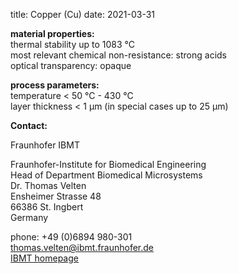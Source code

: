 title: Copper (Cu)
date: 2021-03-31

__material properties:__  	
thermal stability up to	1083 °C  
most relevant chemical non-resistance:	strong acids  
optical transparency:	opaque
	
__process parameters:__	  
temperature	< 50 °C - 430 °C    
layer thickness	< 1 µm (in special cases up to 25 µm)
<!--break-->
__Contact:__


Fraunhofer IBMT

Fraunhofer-Institute for Biomedical Engineering   
Head of Department Biomedical Microsystems   
Dr. Thomas Velten    
Ensheimer Strasse 48   
66386 St. Ingbert   
Germany   

phone: +49 (0)6894 980-301   
thomas.velten@ibmt.fraunhofer.de  
[IBMT homepage](http://www.ibmt.fraunhofer.de/fhg/ibmt_en/biomedical_engineering/biomedical_microsystems/microsensors_microfluidics/index.jsp)